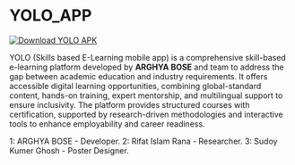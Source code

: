 # YOLO_APP

[![Download YOLO APK](https://img.shields.io/badge/Download-YOLO–APK-blue)](https://github.com/Arghya-Bose/YOLO_APP/releases/download/v1.0.0/YOLO.apk)

YOLO (Skills based E-Learning mobile app) is a comprehensive skill-based e-learning platform developed by **ARGHYA BOSE** and team to address the gap between academic education and industry requirements. It offers accessible digital learning opportunities, combining global-standard content, hands-on training, expert mentorship, and multilingual support to ensure inclusivity. The platform provides structured courses with certification, supported by research-driven methodologies and interactive tools to enhance employability and career readiness.

1: ARGHYA BOSE - Developer.
2: Rifat Islam Rana - Researcher.
3: Sudoy Kumer Ghosh - Poster Designer.
